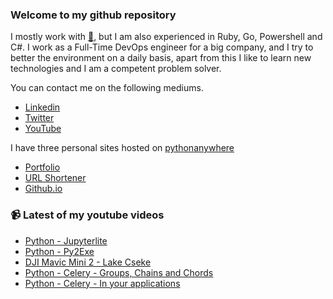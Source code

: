 ### Welcome to my github repository

I mostly work with [:snake:](https://www.python.org/), but I am also experienced in Ruby, Go, Powershell and C#. I work as a Full-Time DevOps engineer for a big company, and I try to better the environment on a daily basis, apart from this I like to learn new technologies and I am a competent problem solver.

You can contact me on the following mediums.
- [Linkedin](https://www.linkedin.com/in/r3ap3rpy)
- [Twitter](https://twitter.com/r3ap3rpy)
- [YouTube](https://www.youtube.com/channel/UC1qkMXH8d2I9DDAtBSeEHqg)

I have three personal sites hosted on [pythonanywhere](https://www.pythonanywhere.com/)
- [Portfolio](http://r3ap3rpy.pythonanywhere.com/)
- [URL Shortener](http://shortenpy.pythonanywhere.com/)
- [Github.io](https://r3ap3rpy.github.io/)

### :video_camera: Latest of my youtube videos
<!-- YOUTUBE:START -->
- [Python - Jupyterlite](https://www.youtube.com/watch?v=taHjtjRxIt8)
- [Python - Py2Exe](https://www.youtube.com/watch?v=rFKBnh1W-v0)
- [DJI Mavic Mini 2 - Lake Cseke](https://www.youtube.com/watch?v=N8yO8Vo3CFg)
- [Python - Celery - Groups, Chains and Chords](https://www.youtube.com/watch?v=FAkxzuQLMB0)
- [Python - Celery - In your applications](https://www.youtube.com/watch?v=AHW0Josiu14)
<!-- YOUTUBE:END -->

